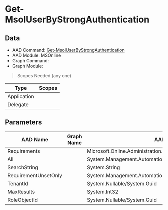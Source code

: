 # Get-MsolUserByStrongAuthentication

> 

## Data

+ AAD Command: [Get-MsolUserByStrongAuthentication](https://docs.microsoft.com/en-us/powershell/module/MSOnline/Get-MsolUserByStrongAuthentication)
+ AAD Module: MSOnline
+ Graph Command: []()
+ Graph Module: 

> Scopes Needed (any one)

|Type|Scopes|
|---|---|
|Application||
|Delegate||

## Parameters

|AAD Name|Graph Name|AAD Type|Graph Type|Infos|
|---|---|---|---|---|
|Requirements||Microsoft.Online.Administration.StrongAuthenticationRequirement[]|||
|All||System.Management.Automation.SwitchParameter|||
|SearchString||System.String|||
|RequirementUnsetOnly||System.Management.Automation.SwitchParameter|||
|TenantId||System.Nullable/System.Guid|||
|MaxResults||System.Int32|||
|RoleObjectId||System.Nullable/System.Guid|||

